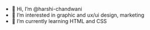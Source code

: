 - 👋 Hi, I’m @harshi-chandwani
- 👀 I’m interested in graphic and ux/ui design, marketing
- 🌱 I’m currently learning HTML and CSS

<!---
harshi-chandwani/harshi-chandwani is a ✨ special ✨ repository because its `README.md` (this file) appears on your GitHub profile.
You can click the Preview link to take a look at your changes.
--->
